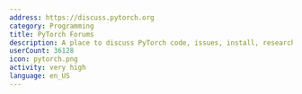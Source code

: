```yaml
---
address: https://discuss.pytorch.org
category: Programming
title: PyTorch Forums
description: A place to discuss PyTorch code, issues, install, research
userCount: 36128
icon: pytorch.png
activity: very high
language: en_US
---
```

